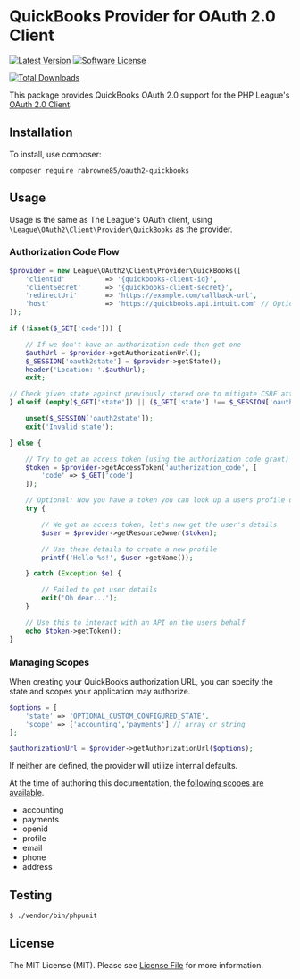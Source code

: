 # QuickBooks Provider for OAuth 2.0 Client
[![Latest Version](https://img.shields.io/github/release/rabrowne85/oauth2-quickbooks.svg?style=flat-square)](https://github.com/rabrowne85/oauth2-quickbooks/releases)
[![Software License](https://img.shields.io/badge/license-MIT-brightgreen.svg?style=flat-square)](LICENSE.md)
<!-- [![Build Status](https://img.shields.io/travis/thephpleague/oauth2-instagram/master.svg?style=flat-square)](https://travis-ci.org/thephpleague/oauth2-instagram) -->
<!-- [![Coverage Status](https://img.shields.io/scrutinizer/coverage/g/thephpleague/oauth2-instagram.svg?style=flat-square)](https://scrutinizer-ci.com/g/thephpleague/oauth2-instagram/code-structure)
[![Quality Score](https://img.shields.io/scrutinizer/g/thephpleague/oauth2-instagram.svg?style=flat-square)](https://scrutinizer-ci.com/g/thephpleague/oauth2-instagram) -->
[![Total Downloads](https://img.shields.io/packagist/dt/rabrowne/oauth2-quickbooks.svg?style=flat-square)](https://packagist.org/packages/rabrowne85/oauth2-quickbooks)

This package provides QuickBooks OAuth 2.0 support for the PHP League's [OAuth 2.0 Client](https://github.com/thephpleague/oauth2-client).

## Installation

To install, use composer:

```
composer require rabrowne85/oauth2-quickbooks
```

## Usage

Usage is the same as The League's OAuth client, using `\League\OAuth2\Client\Provider\QuickBooks` as the provider.

### Authorization Code Flow

```php
$provider = new League\OAuth2\Client\Provider\QuickBooks([
    'clientId'          => '{quickbooks-client-id}',
    'clientSecret'      => '{quickbooks-client-secret}',
    'redirectUri'       => 'https://example.com/callback-url',
    'host'              => 'https://quickbooks.api.intuit.com' // Optional, defaults to https://quickbooks.api.intuit.com
]);

if (!isset($_GET['code'])) {

    // If we don't have an authorization code then get one
    $authUrl = $provider->getAuthorizationUrl();
    $_SESSION['oauth2state'] = $provider->getState();
    header('Location: '.$authUrl);
    exit;

// Check given state against previously stored one to mitigate CSRF attack
} elseif (empty($_GET['state']) || ($_GET['state'] !== $_SESSION['oauth2state'])) {

    unset($_SESSION['oauth2state']);
    exit('Invalid state');

} else {

    // Try to get an access token (using the authorization code grant)
    $token = $provider->getAccessToken('authorization_code', [
        'code' => $_GET['code']
    ]);

    // Optional: Now you have a token you can look up a users profile data
    try {

        // We got an access token, let's now get the user's details
        $user = $provider->getResourceOwner($token);

        // Use these details to create a new profile
        printf('Hello %s!', $user->getName());

    } catch (Exception $e) {

        // Failed to get user details
        exit('Oh dear...');
    }

    // Use this to interact with an API on the users behalf
    echo $token->getToken();
}
```

### Managing Scopes

When creating your QuickBooks authorization URL, you can specify the state and scopes your application may authorize.

```php
$options = [
    'state' => 'OPTIONAL_CUSTOM_CONFIGURED_STATE',
    'scope' => ['accounting','payments'] // array or string
];

$authorizationUrl = $provider->getAuthorizationUrl($options);
```
If neither are defined, the provider will utilize internal defaults.

At the time of authoring this documentation, the [following scopes are available](https://instagram.com/developer/authentication/#scope).

- accounting
- payments
- openid
- profile
- email
- phone
- address

## Testing

``` bash
$ ./vendor/bin/phpunit
```

## License

The MIT License (MIT). Please see [License File](https://github.com/rabrowne85/oauth2-quickbooks/blob/master/LICENSE) for more information.
